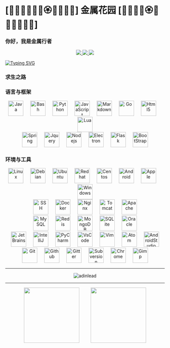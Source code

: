 <h1>[🪻🌷🌼🌻🌺🌹🏵️🪷💮🌸💐] 金属花园 [💐🌸💮🪷🏵️🌹🌺🌻🌼🌷🪻]</h1>

<h3>你好，我是金属行者</h3>
<p align="center">
    <a title="Github Total Stars" target="_blank" href="https://github.com/adinlead">
        <img src="https://img.shields.io/github/stars/adinlead.svg?logo=star&label=Total%20Stars&color=success" />
    </a>
    <a title="Github Followers" target="_blank" href="https://github.com/adinlead">
        <img src="https://img.shields.io/badge/dynamic/json?label=GitHub&suffix=%20followers&query=%24.data.totalSubs&url=https%3A%2F%2Fapi.spencerwoo.com%2Fsubstats%2F%3Fsource%3Dgithub%26queryKey%3Dadinlead&color=blue&logo=github&longCache=true" />
    </a>
    <a title="My Web Site" target="_blank" href="https://me.itez.cc/">
        <img src="https://img.shields.io/badge/%E4%B8%AA%E4%BA%BA%E5%B0%8F%E7%AB%99-itez.cc-orange" />
    </a>
</p>

[![Typing SVG](https://readme-typing-svg.demolab.com?font=Zhi+Mang+Xing&size=24&pause=1000&color=654A67&random=false&width=435&lines=%E4%B8%87%E4%BA%8B%E4%B8%87%E7%89%A9%EF%BC%8C%E5%8F%98%E5%8C%96%E6%97%A0%E7%A9%B7%EF%BC%9B%E4%B8%87%E5%8F%98%E4%B8%8D%E7%A6%BB%EF%BC%8C%E5%AE%97%E4%B8%AD%E8%B6%8B%E5%BA%B8%EF%BC%9B;%E6%8D%9F%E7%9B%88%E8%A1%A5%E7%BC%BA%EF%BC%8C%E5%90%84%E5%BE%AA%E5%85%B6%E9%81%93%EF%BC%9B%E9%81%93%E6%B3%95%E8%87%AA%E7%84%B6%EF%BC%8C%E5%A6%99%E4%B8%8D%E5%8F%AF%E8%A8%80%E3%80%82)](https://git.io/typing-svg)

### 求生之路

### 语言与框架
<div align="center">
    <img src="https://cdn.jsdelivr.net/gh/devicons/devicon/icons/java/java-original.svg" width="48" height="48" alt="Java" title="Language: Java"/>
    <span>&emsp;</span>
    <img src="https://cdn.jsdelivr.net/gh/devicons/devicon/icons/bash/bash-original.svg" width="48" height="48" alt="Bash" title="Language: Bash"/>
    <span>&emsp;</span>
    <img src="https://cdn.jsdelivr.net/gh/devicons/devicon/icons/python/python-original.svg" width="48" height="48" alt="Python" title="Language: Python"/>
    <span>&emsp;</span>
    <img src="https://cdn.jsdelivr.net/gh/devicons/devicon/icons/javascript/javascript-plain.svg" width="48" height="48" alt="JavaScript" title="Language: JavaScript"/>
    <span>&emsp;</span>
    <img src="https://cdn.jsdelivr.net/gh/devicons/devicon/icons/markdown/markdown-original.svg" width="48" height="48" alt="Markdown" title="Language: Markdown"/>
    <span>&emsp;</span>
    <img src="https://cdn.jsdelivr.net/gh/devicons/devicon/icons/go/go-original.svg" width="48" height="48" alt="Go" title="Language: Go"/>
    <span>&emsp;</span>
    <img src="https://cdn.jsdelivr.net/gh/devicons/devicon/icons/html5/html5-plain.svg" width="48" height="48" alt="Html5" title="Language: Html5"/>
    <span>&emsp;</span>
    <img src="https://cdn.jsdelivr.net/gh/devicons/devicon/icons/lua/lua-original-wordmark.svg" width="48" height="48" alt="Lua" title="Language: Lua"/>
</div>

<div align="center">
    <!--Java -->
    <img src="https://cdn.jsdelivr.net/gh/devicons/devicon/icons/spring/spring-original.svg" width="48" height="48" alt="Spring" title="Framework: Spring"/>
    <span>&emsp;</span>
    <!--JavaScript-->
    <img src="https://cdn.jsdelivr.net/gh/devicons/devicon/icons/jquery/jquery-original.svg" width="48" height="48" alt="Jquery" title="Framework: Jquery"/>
    <span>&emsp;</span>
    <img src="https://cdn.jsdelivr.net/gh/devicons/devicon/icons/nodejs/nodejs-original.svg" width="48" height="48" alt="Nodejs" title="Framework: Nodejs"/>
    <span>&emsp;</span>
    <img src="https://cdn.jsdelivr.net/gh/devicons/devicon/icons/electron/electron-original.svg" width="48" height="48" alt="Electron" title="Framework: Electron"/>
    <span>&emsp;</span>
    <!--Python-->
    <img src="https://cdn.jsdelivr.net/gh/devicons/devicon/icons/flask/flask-original.svg" width="48" height="48" alt="Flask" title="Framework: Flask"/>
    <span>&emsp;</span>
    <!--HTML-->
    <img src="https://cdn.jsdelivr.net/gh/devicons/devicon/icons/bootstrap/bootstrap-original.svg" width="48" height="48" alt="BootStrap" title="Framework: BootStrap"/>
</div>

### 环境与工具
<div align="center">
    <!--Runtime-->
    <img src="https://cdn.jsdelivr.net/gh/devicons/devicon/icons/linux/linux-original.svg" width="48" height="48" alt="Linux" title="Runtime: Linux"/>
    <span>&emsp;</span>
    <img src="https://cdn.jsdelivr.net/gh/devicons/devicon/icons/debian/debian-original.svg" width="48" height="48" alt="Debian" title="Runtime: Debian"/>
    <span>&emsp;</span>
    <img src="https://cdn.jsdelivr.net/gh/devicons/devicon/icons/ubuntu/ubuntu-plain.svg" width="48" height="48" alt="Ubuntu" title="Runtime: Ubuntu"/>
    <span>&emsp;</span>
    <img src="https://cdn.jsdelivr.net/gh/devicons/devicon/icons/redhat/redhat-original.svg" width="48" height="48" alt="Redhat" title="Runtime: Redhat"/>
    <span>&emsp;</span>
    <img src="https://cdn.jsdelivr.net/gh/devicons/devicon/icons/centos/centos-original.svg" width="48" height="48" alt="Centos" title="Runtime: Centos"/>
    <span>&emsp;</span>
    <img src="https://cdn.jsdelivr.net/gh/devicons/devicon/icons/android/android-original.svg" width="48" height="48" alt="Android" title="Runtime: Android"/>
    <span>&emsp;</span>
    <img src="https://cdn.jsdelivr.net/gh/devicons/devicon/icons/apple/apple-original.svg" width="48" height="48" alt="Apple" title="Runtime: Apple"/>
    <span>&emsp;</span>
    <img src="https://cdn.jsdelivr.net/gh/devicons/devicon/icons/windows8/windows8-original.svg" width="48" height="48" alt="Windows" title="Runtime: Windows"/>

</div>
<div align="center">
    <!--Middleware-->
    <img src="https://cdn.jsdelivr.net/gh/devicons/devicon/icons/ssh/ssh-original-wordmark.svg" width="48" height="48" alt="SSH" title="Middleware: SSH"/>
    <span>&emsp;</span>
    <img src="https://cdn.jsdelivr.net/gh/devicons/devicon/icons/docker/docker-original.svg" width="48" height="48" alt="Docker" title="Middleware: Docker"/>
    <span>&emsp;</span>
    <img src="https://cdn.jsdelivr.net/gh/devicons/devicon/icons/nginx/nginx-original.svg" width="48" height="48" alt="Nginx" title="Middleware: Nginx"/>
    <span>&emsp;</span>
    <img src="https://cdn.jsdelivr.net/gh/devicons/devicon/icons/tomcat/tomcat-original.svg" width="48" height="48" alt="Tomcat" title="Middleware: Tomcat"/>
    <span>&emsp;</span>
    <img src="https://cdn.jsdelivr.net/gh/devicons/devicon/icons/apache/apache-original.svg" width="48" height="48" alt="Apache" title="Middleware: Apache"/>

</div>
<div align="center">
    <!--Database-->
    <img src="https://cdn.jsdelivr.net/gh/devicons/devicon/icons/mysql/mysql-original.svg" width="48" height="48" alt="MySQL" title=" Database: MySQL"/>
    <span>&emsp;</span>
    <img src="https://cdn.jsdelivr.net/gh/devicons/devicon/icons/redis/redis-original.svg" width="48" height="48" alt="Redis" title=" Database: Redis"/>
    <span>&emsp;</span>
    <img src="https://cdn.jsdelivr.net/gh/devicons/devicon/icons/mongodb/mongodb-original.svg" width="48" height="48" alt="MongoDB" title=" Database: MongoDB"/>
    <span>&emsp;</span>
    <img src="https://cdn.jsdelivr.net/gh/devicons/devicon/icons/sqlite/sqlite-original.svg" width="48" height="48" alt="SQLite" title=" Database: SQLite"/>
    <span>&emsp;</span>
    <img src="https://cdn.jsdelivr.net/gh/devicons/devicon/icons/oracle/oracle-original.svg" width="48" height="48" alt="Oracle" title=" Database: Oracle"/>
</div>
<div align="center">
    <!--CodeEditor-->
    <img src="https://cdn.jsdelivr.net/gh/devicons/devicon/icons/jetbrains/jetbrains-original.svg" width="48" height="48" alt="JetBrains" title="CodeEditor: JetBrains"/>
    <span>&emsp;</span>
    <img src="https://cdn.jsdelivr.net/gh/devicons/devicon/icons/intellij/intellij-original.svg" width="48" height="48" alt="IntelliJ" title="CodeEditor: IntelliJ"/>
    <span>&emsp;</span>
    <img src="https://cdn.jsdelivr.net/gh/devicons/devicon/icons/pycharm/pycharm-original.svg" width="48" height="48" alt="PyCharm" title="CodeEditor: PyCharm"/>
    <span>&emsp;</span>
    <img src="https://cdn.jsdelivr.net/gh/devicons/devicon/icons/vscode/vscode-original.svg" width="48" height="48" alt="VsCode" title="CodeEditor: VsCode"/>
    <span>&emsp;</span>
    <img src="https://cdn.jsdelivr.net/gh/devicons/devicon/icons/vim/vim-original.svg" width="48" height="48" alt="Vim" title="CodeEditor: Vim"/>
    <span>&emsp;</span>
    <img src="https://cdn.jsdelivr.net/gh/devicons/devicon/icons/atom/atom-original.svg" width="48" height="48" alt="Atom" title="CodeEditor: Atom"/>
    <span>&emsp;</span>
    <img src="https://cdn.jsdelivr.net/gh/devicons/devicon/icons/androidstudio/androidstudio-original.svg" width="48" height="48" alt="AndroidStudio" title="CodeEditor: AndroidStudio"/>
</div>
<div align="center">
    <!--Versioning-->
    <img src="https://cdn.jsdelivr.net/gh/devicons/devicon/icons/git/git-original.svg" width="48" height="48" alt="Git" title="Versioning: Git"/>
    <span>&emsp;</span>
    <img src="https://cdn.jsdelivr.net/gh/devicons/devicon/icons/github/github-original.svg" width="48" height="48" alt="Github" title="Versioning: Github"/>
    <span>&emsp;</span>
    <img src="https://cdn.jsdelivr.net/gh/devicons/devicon/icons/gitter/gitter-plain.svg" width="48" height="48" alt="Gitter" title="Versioning: Gitter"/>
    <span>&emsp;</span>
    <img src="https://cdn.jsdelivr.net/gh/devicons/devicon/icons/subversion/subversion-original.svg" width="48" height="48" alt="Subversion" title="Versioning: Subversion"/>
    <span>&emsp;</span>
    <!--Other-->
    <img src="https://cdn.jsdelivr.net/gh/devicons/devicon/icons/chrome/chrome-original.svg" width="48" height="48" alt="Chrome" title="Other: Chrome"/>
    <span>&emsp;</span>
    <img src="https://cdn.jsdelivr.net/gh/devicons/devicon/icons/gimp/gimp-original.svg" width="48" height="48" alt="Gimp" title="Other: Gimp"/>
</div>

------

<p align="center">
    <img src="https://github-profile-trophy.vercel.app/?username=adinlead&title=Stars,Followers,MultiLanguage,Commits,Issues&margin-w=15&margin-h=15" alt="adinlead" />
</p>

------

<div align="center">
    <img height="175px" src="https://github-readme-stats.vercel.app/api?username=adinlead&count_private=true&show_icons=true" />
    <span>&emsp;&emsp;</span>
    <img height="175px" src="https://github-readme-stats.vercel.app/api/top-langs/?username=adinlead&layout=compact&langs_count=8" />
</div>

<!--
**adinlead/adinlead** is a ✨ _special_ ✨ repository because its `README.md` (this file) appears on your GitHub profile.

Here are some ideas to get you started:

- 🔭 I’m currently working on ...
- 🌱 I’m currently learning ...
- 👯 I’m looking to collaborate on ...
- 🤔 I’m looking for help with ...
- 💬 Ask me about ...
- 📫 How to reach me: ...
- 😄 Pronouns: ...
- ⚡ Fun fact: ...
-->
